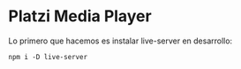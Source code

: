 # Platzi Media Player
Lo primero que hacemos es instalar live-server en desarrollo:
```
npm i -D live-server